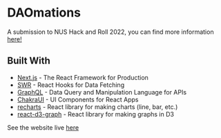 # DAOmations

A submission to NUS Hack and Roll 2022, you can find more information [here!](https://devpost.com/software/daomatians)

## Built With

- [Next.js](https://nextjs.org/) - The React Framework for Production
- [SWR](https://swr.vercel.app/) - React Hooks for Data Fetching
- [GraphQL](https://graphql.org/) - Data Query and Manipulation Language for APIs
- [ChakraUI](https://chakra-ui.com/) - UI Components for React Apps
- [recharts](https://recharts.org/en-US/) - React library for making charts (line, bar, etc.)
- [react-d3-graph](https://github.com/danielcaldas/react-d3-graph) - React library for making graphs in D3

See the website live [here](https://101-daomatians.vercel.app/)
